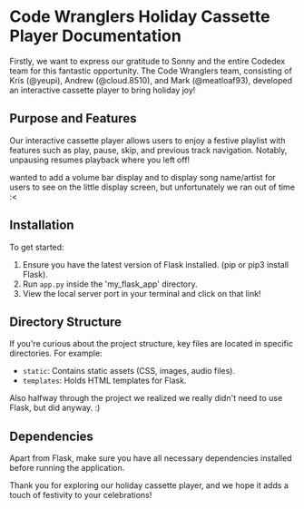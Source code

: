 # Code Wranglers Holiday Cassette Player Documentation

Firstly, we want to express our gratitude to Sonny and the entire Codedex team for this fantastic opportunity. The Code Wranglers team, consisting of Kris (@yeupi), Andrew (@cloud.8510), and Mark (@meatloaf93), developed an interactive cassette player to bring holiday joy!

## Purpose and Features

Our interactive cassette player allows users to enjoy a festive playlist with features such as play, pause, skip, and previous track navigation. Notably, unpausing resumes playback where you left off!

wanted to add a volume bar display and to display song name/artist for users to see on the little display screen, but unfortunately we ran out of time :<

## Installation

To get started:
1. Ensure you have the latest version of Flask installed. (pip or pip3 install Flask).
2. Run `app.py` inside the 'my_flask_app' directory.
3. View the local server port in your terminal and click on that link!

## Directory Structure

If you're curious about the project structure, key files are located in specific directories. For example:
- `static`: Contains static assets (CSS, images, audio files).
- `templates`: Holds HTML templates for Flask.

Also halfway through the project we realized we really didn't need to use Flask, but did anyway. :)

## Dependencies

Apart from Flask, make sure you have all necessary dependencies installed before running the application.

Thank you for exploring our holiday cassette player, and we hope it adds a touch of festivity to your celebrations!
